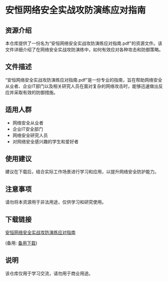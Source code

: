 # 安恒网络安全实战攻防演练应对指南

## 资源介绍

本仓库提供了一份名为“安恒网络安全实战攻防演练应对指南.pdf”的资源文件。该文件详细介绍了在网络安全实战攻防演练中，如何有效应对各种攻击和防御策略。

## 文件描述

“安恒网络安全实战攻防演练应对指南.pdf”是一份专业的指南，旨在帮助网络安全从业者、企业IT部门以及相关研究人员在面对复杂的网络攻击时，能够迅速做出反应并采取有效的防御措施。

## 适用人群

- 网络安全从业者
- 企业IT安全部门
- 网络安全研究人员
- 对网络安全感兴趣的学生和爱好者

## 使用建议

建议在下载后，结合实际工作场景进行学习和应用，以提升网络安全防护能力。

## 注意事项

请勿将本资源用于非法用途，仅供学习和研究使用。

## 下载链接
[安恒网络安全实战攻防演练应对指南](https://pan.quark.cn/s/70cc8492cf94) 

(备用: [备用下载](https://pan.baidu.com/s/1FEcWRGwEKlNn-C2pNVCpzg?pwd=1234))

## 说明

该仓库仅用于学习交流，请勿用于商业用途。
